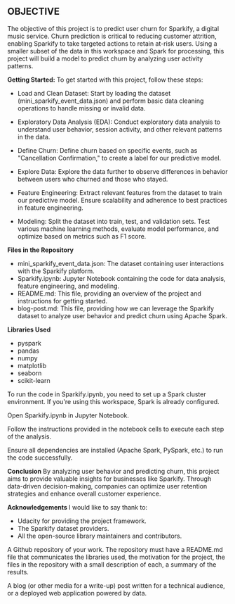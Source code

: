 ## OBJECTIVE
The objective of this project is to predict user churn for Sparkify, a digital music service. Churn prediction is critical to reducing customer attrition, enabling Sparkify to take targeted actions to retain at-risk users. Using a smaller subset of the data in this workspace and Spark for processing, this project will build a model to predict churn by analyzing user activity patterns.

**Getting Started:** To get started with this project, follow these steps:

- Load and Clean Dataset: Start by loading the dataset (mini_sparkify_event_data.json) and perform basic data cleaning operations to handle missing or invalid data.

- Exploratory Data Analysis (EDA): Conduct exploratory data analysis to understand user behavior, session activity, and other relevant patterns in the data.

- Define Churn: Define churn based on specific events, such as "Cancellation Confirmation," to create a label for our predictive model.

- Explore Data: Explore the data further to observe differences in behavior between users who churned and those who stayed.

- Feature Engineering: Extract relevant features from the dataset to train our predictive model. Ensure scalability and adherence to best practices in feature engineering.

- Modeling: Split the dataset into train, test, and validation sets. Test various machine learning methods, evaluate model performance, and optimize based on metrics such as F1 score.

**Files in the Repository**

- mini_sparkify_event_data.json: The dataset containing user interactions with the Sparkify platform.
- Sparkify.ipynb: Jupyter Notebook containing the code for data analysis, feature engineering, and modeling.
- README.md: This file, providing an overview of the project and instructions for getting started.
- blog-post.md: This file, providing how we can leverage the Sparkify dataset to analyze user behavior and predict churn using Apache Spark.

**Libraries Used**
- pyspark
- pandas
- numpy
- matplotlib
- seaborn
- scikit-learn

To run the code in Sparkify.ipynb, you need to set up a Spark cluster environment. If you're using this workspace, Spark is already configured.

Open Sparkify.ipynb in Jupyter Notebook.

Follow the instructions provided in the notebook cells to execute each step of the analysis.

Ensure all dependencies are installed (Apache Spark, PySpark, etc.) to run the code successfully.

**Conclusion**
By analyzing user behavior and predicting churn, this project aims to provide valuable insights for businesses like Sparkify. Through data-driven decision-making, companies can optimize user retention strategies and enhance overall customer experience.

**Acknowledgements**
I would like to say thank to:

- Udacity for providing the project framework.
- The Sparkify dataset providers.
- All the open-source library maintainers and contributors.


A Github repository of your work.
The repository must have a README.md file that communicates the libraries used, the motivation for the project, the files in the repository with a small description of each, a summary of the results.


A blog (or other media for a write-up) post written for a technical audience, or a deployed web application powered by data.
